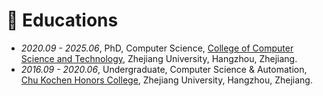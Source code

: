 
# 📖 Educations
- *2020.09 - 2025.06*, PhD, Computer Science, [College of Computer Science and Technology](http://www.en.cs.zju.edu.cn/), Zhejiang University, Hangzhou, Zhejiang.
- *2016.09 - 2020.06*, Undergraduate, Computer Science & Automation, [Chu Kochen Honors College](http://ckc.zju.edu.cn/ckcen/main.htm), Zhejiang University, Hangzhou, Zhejiang.
